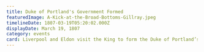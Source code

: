 ```yaml
---
title: Duke of Portland's Government Formed
featuredImage: A-Kick-at-the-Broad-Bottoms-Gillray.jpeg
timelineDate: 1807-03-19T05:20:02.000Z
displayDate: March 19, 1807
category: events
card: Liverpool and Eldon visit the King to form the Duke of Portland’s government. Liverpool becomes Home Secretary again.
---
```

